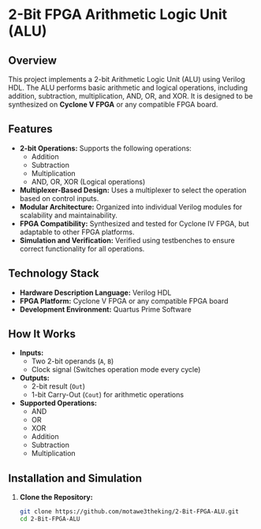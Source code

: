 # 2-Bit FPGA Arithmetic Logic Unit (ALU)

## Overview
This project implements a 2-bit Arithmetic Logic Unit (ALU) using Verilog HDL. The ALU performs basic arithmetic and logical operations, including addition, subtraction, multiplication, AND, OR, and XOR. It is designed to be synthesized on **Cyclone V FPGA** or any compatible FPGA board.

## Features
- **2-bit Operations:** Supports the following operations:
  - Addition
  - Subtraction
  - Multiplication
  - AND, OR, XOR (Logical operations)
- **Multiplexer-Based Design:** Uses a multiplexer to select the operation based on control inputs.
- **Modular Architecture:** Organized into individual Verilog modules for scalability and maintainability.
- **FPGA Compatibility:** Synthesized and tested for Cyclone IV FPGA, but adaptable to other FPGA platforms.
- **Simulation and Verification:** Verified using testbenches to ensure correct functionality for all operations.

## Technology Stack
- **Hardware Description Language:** Verilog HDL
- **FPGA Platform:** Cyclone V FPGA or any compatible FPGA board
- **Development Environment:** Quartus Prime Software


## How It Works
- **Inputs:**
  - Two 2-bit operands (`A`, `B`)
  - Clock signal (Switches operation mode every cycle)
- **Outputs:**
  - 2-bit result (`Out`)
  - 1-bit Carry-Out (`Cout`) for arithmetic operations
- **Supported Operations:**
  - AND
  - OR
  - XOR
  - Addition
  - Subtraction
  - Multiplication

## Installation and Simulation
1. **Clone the Repository:**
   ```bash
   git clone https://github.com/motawe3theking/2-Bit-FPGA-ALU.git
   cd 2-Bit-FPGA-ALU
